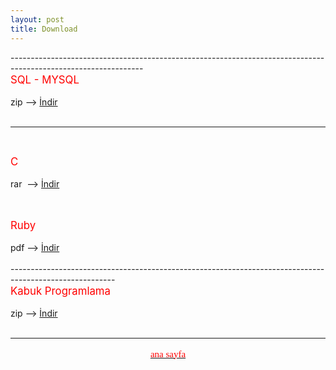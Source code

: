 ```yaml
---
layout: post
title: Download
---
```


<body>
---------------------------------------------------------------------------------------------------------------
<br>
<big><span style="color: red;">SQL - MYSQL</span></big>
<br>
<br>
zip --&gt;&nbsp;<a href="http://hotfile.com/dl/135987415/9938c55/kabuk_programlama_-_cehars.github.com.zip.html" target="_blank">İndir</a>

<br>
<br>

------------------------------------------------------------------------------------------------------------

<br>

<big><span style="color: red;">C </span></big>
<br>
<br>
rar&nbsp; --&gt; <a href="http://hotfile.com/dl/129480243/e3d5832/C_dili_-_%28cehars.github.com%29.rar.html" target="_blank">İndir</a>
<br>

<br> 	


<br>
<big><span style="color: red;">Ruby</span></big>
<br>
<br>
pdf --&gt;&nbsp;<a href="http://www.dosya.tc/server5/sOQq2t/ruby-cehars.github.com.pdf.html" target="_blank">İndir</a>

<br>
<br>
--------------------------------------------------------------------------------------------------------

<br>
<big><span style="color: red;">Kabuk Programlama</span></big>
<br>
<br>
zip --&gt;&nbsp;<a href="http://hotfile.com/dl/135987415/9938c55/kabuk_programlama_-_cehars.github.com.zip.html" target="_blank">İndir</a>

<br>
<br>
<hr>


</body>


<a href="http://cehars.github.com/"><p align="center"><span  class="Apple-style-span" style="color: rgb(255, 0, 0); font-family: 'Comic Sans MS'; font-size: 15px; line-height: 22px; text-align: justify;" > ana sayfa </span></p></a>


